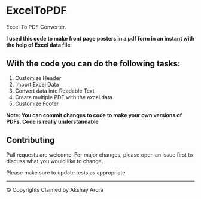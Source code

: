 # ExcelToPDF
Excel To PDF Converter.

**I used this code to make front page posters in a pdf form in an instant with the help of Excel data file**

## With the code you can do the following tasks:

  1. Customize Header
  2. Import Excel Data
  3. Convert data into Readable Text
  4. Create multiple PDF with the excel data
  5. Customize Footer

**Note: You can commit changes to code to make your own versions of PDFs. Code is really understandable**

## Contributing
Pull requests are welcome. For major changes, please open an issue first to discuss what you would like to change.

Please make sure to update tests as appropriate.

***

&copy; Copyrights Claimed by Akshay Arora
